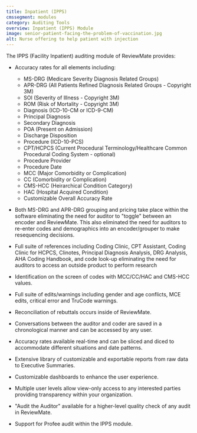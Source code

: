 ```yaml
---
title: Inpatient (IPPS)
cmssegment: modules
category: Auditing Tools
overview: Inpatient (IPPS) Module
image: senior-patient-facing-the-problem-of-vaccination.jpg
alt: Nurse offering to help patient with injection
---
```

The IPPS (Facility Inpatient) auditing module of ReviewMate provides:

* Accuracy rates for all elements including: 

  * MS-DRG (Medicare Severity Diagnosis Related Groups)
  * APR-DRG (All Patients Refined Diagnosis Related Groups - Copyright 3M)
  * SOI (Severity of Illness - Copyright 3M)
  * ROM (Risk of Mortality - Copyright 3M)
  * Diagnosis (ICD-10-CM or ICD-9-CM)
  * Principal Diagnosis
  * Secondary Diagnosis
  * POA (Present on Admission)
  * Discharge Disposition
  * Procedure (ICD-10-PCS)
  * CPT/HCPCS (Current Procedural Terminology/Healthcare Common Procedural Coding System - optional)
  * Procedure Provider
  * Procedure Date
  * MCC (Major Comorbidity or Complication)
  * CC (Comorbidity or Complication)
  * CMS-HCC (Heirarchical Condition Category)
  * HAC (Hospital Acquired Condition)
  * Customizable Overall Accuracy Rate
* Both MS-DRG and APR-DRG grouping and pricing take place within the software eliminating the need for auditor to "toggle" between an encoder and ReviewMate. This also eliminated the need for auditors to re-enter codes and demographics into an encoder/grouper to make resequencing decisions.
* Full suite of references including Coding Clinic, CPT Assistant, Coding Clinic for HCPCS, Clinotes, Principal Diagnosis Analysis, DRG Analysis, AHA Coding Handbook, and code look-up eliminating the need for auditors to access an outside product to perform research
* Identification on the screen of codes with MCC/CC/HAC and CMS-HCC values.
* Full suite of edits/warnings including gender and age conflicts, MCE edits, critical error and TruCode warnings.
* Reconciliation of rebuttals occurs inside of ReviewMate.
* Conversations between the auditor and coder are saved in a chronological manner and can be accessed by any user.
* Accuracy rates available real-time and can be sliced and diced to accommodate different situations and date patterns.
* Extensive library of customizable and exportable reports from raw data to Executive Summaries.
* Customizable dashboards to enhance the user experience.
* Multiple user levels allow view-only access to any interested parties providing transparency within your organization.
* "Audit the Auditor" available for a higher-level quality check of any audit in ReviewMate.
* Support for Profee audit within the IPPS module.